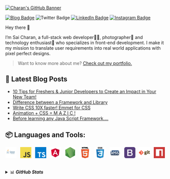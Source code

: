 [![Charan's GitHub Banner](./BannerImage.jpg)](https://charandev.com)

[![Blog Badge](https://img.shields.io/badge/charandev.com-TechBlog-informational?logo=personal&style=flat-square)](https://charandev.com)
![Twitter Badge](https://img.shields.io/twitter/follow/devallacharan?logo=twitter&style=flat-square)
[![LinkedIn Badge](https://img.shields.io/badge/LinkedIn-Profile-informational?logo=linkedin&style=flat-square)](https://www.linkedin.com/in/devalla-sai-charan-a85a7ab9/)
[![Instagram Badge](https://img.shields.io/badge/Instagram-Profile-informational?logo=instagram&style=flat-square)](https://www.instagram.com/charandev.io/)

Hey there 👋 

I’m Sai Charan, a full-stack web developer👨‍💻, photographer📸 and technology enthusiast📱 who specializes in front-end development. I make it my mission to translate user requirements into real world applications with pixel perfect designs.

> Want to know more about me?  [Check out my portfolio.](https://charandev.com/about-saicharan)


## 📝 Latest Blog Posts

<!-- BLOG-POST-LIST:START -->
- [10 Tips for Freshers & Junior Developers to Create an Impact in Your New Team!](https://charandev.com/10-tips-for-freshers-and-junior-developers-to-create-an-impact-in-your-new-team)
- [Difference between a Framework and Library](https://charandev.com/difference-between-a-framework-and-library)
- [Write CSS 10X faster! Emmet for CSS](https://charandev.com/write-css-10x-faster-emmet-for-css)
- [Animation + CSS = M A Z I C !](https://charandev.com/animation-css-m-a-z-i-c)
- [Before learning any Java Script Framework....](https://charandev.com/before-learning-any-java-script-framework)
<!-- BLOG-POST-LIST:END -->

## 📦 Languages and Tools: 

<code><img height="35" src="https://raw.githubusercontent.com/github/explore/80688e429a7d4ef2fca1e82350fe8e3517d3494d/topics/java/java.png"></code>&nbsp;&nbsp;
<code><img height="35" src="https://raw.githubusercontent.com/github/explore/80688e429a7d4ef2fca1e82350fe8e3517d3494d/topics/javascript/javascript.png"></code>&nbsp;&nbsp;
<code><img height="35" src="https://raw.githubusercontent.com/github/explore/80688e429a7d4ef2fca1e82350fe8e3517d3494d/topics/typescript/typescript.png"></code>&nbsp;&nbsp;
<code><img height="35" src="https://raw.githubusercontent.com/github/explore/80688e429a7d4ef2fca1e82350fe8e3517d3494d/topics/angular/angular.png"></code>&nbsp;&nbsp;
<code><img height="35" src="https://raw.githubusercontent.com/github/explore/80688e429a7d4ef2fca1e82350fe8e3517d3494d/topics/nodejs/nodejs.png"></code>&nbsp;&nbsp;
<code><img height="35" src="https://raw.githubusercontent.com/github/explore/80688e429a7d4ef2fca1e82350fe8e3517d3494d/topics/html/html.png"></code>&nbsp;&nbsp;
<code><img height="35" src="https://raw.githubusercontent.com/github/explore/80688e429a7d4ef2fca1e82350fe8e3517d3494d/topics/css/css.png"></code>&nbsp;&nbsp;
<code><img height="35" src="https://raw.githubusercontent.com/github/explore/80688e429a7d4ef2fca1e82350fe8e3517d3494d/topics/less/less.png"></code>&nbsp;&nbsp;
<code><img height="35" src="https://raw.githubusercontent.com/github/explore/80688e429a7d4ef2fca1e82350fe8e3517d3494d/topics/bootstrap/bootstrap.png"></code>&nbsp;&nbsp;
<code><img height="35" src="https://raw.githubusercontent.com/github/explore/80688e429a7d4ef2fca1e82350fe8e3517d3494d/topics/git/git.png"></code>&nbsp;&nbsp;
<code><img height="35" src="https://raw.githubusercontent.com/github/explore/80688e429a7d4ef2fca1e82350fe8e3517d3494d/topics/npm/npm.png"></code>&nbsp;&nbsp;


<details>
  <summary>📊 <b><i>GitHub Stats</i></b></summary> <br>
  <img src="https://github-readme-stats.vercel.app/api?username=charandev&show_icons=true&theme=gotham" alt="Sai Charan GitHub Stats" />
</details>
<!---
charandev/charandev is a ✨ special ✨ repository because its `README.md` (this file) appears on your GitHub profile.
You can click the Preview link to take a look at your changes.
--->
